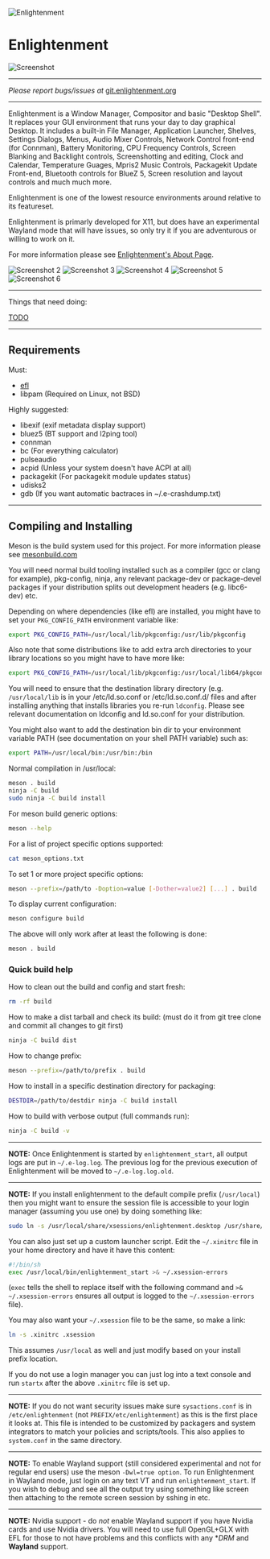 ![Enlightenment](/data/readme/enlightenment.png)
# Enlightenment

![Screenshot](/data/readme/screenshot.png)

-----

*Please report bugs/issues at*
[git.enlightenment.org](https://git.enlightenment.org/enlightenment/enlightenment/issues)

-----

Enlightenment is a Window Manager, Compositor and basic "Desktop
Shell". It replaces your GUI environment that runs your day to day
graphical Desktop. It includes a built-in File Manager, Application
Launcher, Shelves, Settings Dialogs, Menus, Audio Mixer Controls, Network
Control front-end (for Connman), Battery Monitoring, CPU Frequency
Controls, Screen Blanking and Backlight controls, Screenshotting and
editing, Clock and Calendar, Temperature Guages, Mpris2 Music Controls,
Packagekit Update Front-end, Bluetooth controls for BlueZ 5, Screen
resolution and layout controls and much much more.

Enlightenment is one of the lowest resource environments around
relative to its featureset.

Enlightenment is primarly developed for X11, but does have an
experimental Wayland mode that will have issues, so only try it if
you are adventurous or willing to work on it.

For more information please see
[Enlightenment's About Page](https://www.enlightenment.org/about-enlightenment).

![Screenshot 2](/data/readme/screenshot2.png)
![Screenshot 3](/data/readme/screenshot3.png)
![Screenshot 4](/data/readme/screenshot4.png)
![Screenshot 5](/data/readme/screenshot5.png)
![Screenshot 6](/data/readme/screenshot6.png)

-----

Things that need doing:

[TODO](TODO.md)

-----

## Requirements

Must:

* [efl](https://git.enlightenment.org/enlightenment/efl)
* libpam (Required on Linux, not BSD)

Highly suggested:

* libexif (exif metadata display support)
* bluez5 (BT support and l2ping tool)
* connman
* bc (For everything calculator)
* pulseaudio
* acpid (Unless your system doesn't have ACPI at all)
* packagekit (For packagekit module updates status)
* udisks2
* gdb (If you want automatic bactraces in ~/.e-crashdump.txt)

-----

## Compiling and Installing

Meson is the build system used for this project. For more information
please see [mesonbuild.com](https://mesonbuild.com)

You will need normal build tooling installed such as a compiler (gcc
or clang for example), pkg-config, ninja, any relevant package-dev or
package-devel packages if your distribution splits out development
headers (e.g. libc6-dev) etc.

Depending on where dependencies (like efl) are installed, you might have to
set your `PKG_CONFIG_PATH` environment variable like:
```sh
export PKG_CONFIG_PATH=/usr/local/lib/pkgconfig:/usr/lib/pkgconfig
```

Also note that some distributions like to add extra arch directories
to your library locations so you might have to have more like:
```sh
export PKG_CONFIG_PATH=/usr/local/lib/pkgconfig:/usr/local/lib64/pkgconfig:/usr/local/lib/x86_64-linux-gnu/pkgconfig:/usr/lib/pkgconfig:/usr/lib64/pkgconfig:/usr/lib/x86_64-linux-gnu/pkgconfig
```

You will need to ensure that the destination library directory (e.g.
`/usr/local/lib` is in your /etc/ld.so.conf or /etc/ld.so.conf.d/
files and after installing anything that installs libraries you
re-run `ldconfig`. Please see relevant documentation on ldconfig and
ld.so.conf for your distribution.

You might also want to add the destination bin dir to your environment
variable PATH (see documentation on your shell PATH variable) such as:
```sh
export PATH=/usr/local/bin:/usr/bin:/bin
```

Normal compilation in /usr/local:
```sh
meson . build
ninja -C build
sudo ninja -C build install
```

For meson build generic options:
```sh
meson --help
```

For a list of project specific options supported:
```sh
cat meson_options.txt
```

To set 1 or more project specific options:
```sh
meson --prefix=/path/to -Doption=value [-Dother=value2] [...] . build
```

To display current configuration:
```sh
meson configure build
```

The above will only work after at least the following is done:
```sh
meson . build
```

### Quick build help

How to clean out the build and config and start fresh:
```sh
rm -rf build
```

How to make a dist tarball and check its build:
(must do it from git tree clone and commit all changes to git first)
```sh
ninja -C build dist
```

How to change prefix:
```sh
meson --prefix=/path/to/prefix . build
```

How to install in a specific destination directory for packaging:
```sh
DESTDIR=/path/to/destdir ninja -C build install
```

How to build with verbose output (full commands run):
```sh
ninja -C build -v
```
-----

**NOTE:** Once Enlightenment is started by `enlightenment_start`, all
output logs are put in `~/.e-log.log`. The previous log for the
previous execution of Enlightenment will be moved to `~/.e-log.log.old`.

-----

**NOTE:** If you install enlightenment to the default compile prefix
(`/usr/local`) then you might want to ensure the session file is
accessible to your login manager (assuming you use one) by doing
something like:

```sh
sudo ln -s /usr/local/share/xsessions/enlightenment.desktop /usr/share/xsessions/enlightenment.desktop
```

You can also just set up a custom launcher script. Edit the
`~/.xinitrc` file in your home directory and have it have this content:

```sh
#!/bin/sh
exec /usr/local/bin/enlightenment_start >& ~/.xsession-errors
```

(`exec` tells the shell to replace itself with the following command
and `>& ~/.xsession-errors` ensures all output is logged to the
`~/.xsession-errors` file).

You may also want your `~/.xsession` file to be the same, so make a link:

```sh
ln -s .xinitrc .xsession
```

This assumes `/usr/local` as well and just modify based on your
install prefix location.

If you do not use a login manager you can just log into a text console
and run `startx` after the above `.xinitrc` file is set up.

-----

**NOTE:** If you do not want security issues make sure `sysactions.conf` is in
`/etc/enlightenment` (not `PREFIX/etc/enlightenment`) as this is the first
place it looks at. This file is intended to be customized by packagers and
system integrators to match your policies and scripts/tools. This also
applies to `system.conf` in the same directory.

-----

**NOTE:** To enable Wayland support (still considered experimental and not for
regular end users) use the meson `-Dwl=true option`. To run Enlightenment in
Wayland mode, just login on any text VT and run `enlightenment_start`. If you
wish to debug and see all the output try using something like screen then
attaching to the remote screen session by sshing in etc.

-----

**NOTE:** Nvidia support - do *not* enable Wayland support if you have
Nvidia cards and use Nvidia drivers. You will need to use full
OpenGL+GLX with EFL for those to not have problems and this conflicts
with any **DRM* and **Wayland** support.

